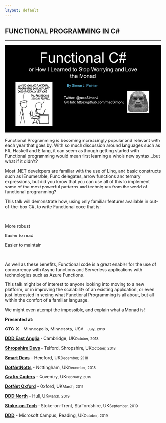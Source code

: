 ```yaml
---
layout: default
---
```


<div class="pagepanel down_arrow white">
  <div class="center">
    <h2>FUNCTIONAL PROGRAMMING IN C#</h2>
    <hr>
		<img src="/Content/img/functional-csharp-large.png">
    <p>Functional Programming is becoming increasingly popular and relevant with each year that goes by. With so much discussion around languages such as F#, Haskell and Erlang, it can seem as though getting started with Functional programming would mean first learning a whole new syntax...but what if it didn't?</P>

<p>Most .NET developers are familiar with the use of Linq, and basic constructs such as IEnumerable, Func delegates, arrow functions and ternary expressions, but did you know that you can use all of this to implement some of the most powerful patterns and techniques from the world of functional programming?</P>

<p>This talk will demonstrate how, using only familiar features available in out-of-the-box C#, to write Functional code that is:</p>

<br/>

<p>More robust</p>
<p>Easier to read</p>
<p>Easier to maintain</p>

<br/>

<p>As well as these benefits, Functional code is a great enabler for the use of concurrency with Async functions and Serverless applications with technologies such as Azure Functions.</p>

<p>This talk might be of interest to anyone looking into moving to a new platform, or in improving the scalability of an existing application, or even just interested in seeing what Functional Programming is all about, but all within the comfort of a familiar language.</p>

<p>We might even attempt the impossible, and explain what a Monad is!</p>

<p>
	<strong>Presented at:</strong>
</p>


<p><strong>GTS-X</strong> - Minneapolis, Minnesota, USA - <small>July, 2018</small></p>
<p><strong><a href="https://www.dddeastanglia.com/">DDD East Anglia</a></strong> - Cambridge, UK<small>October, 2018</small></p>
<p><strong><a href="https://shropshiredevs.co.uk/">Shropshire Devs</a></strong> - Telford, Shropshire, UK<small>October, 2018</small></p>
<p><strong><a href="https://www.meetup.com/Smart-Devs-User-Group/events/255292560/">Smart Devs</a></strong> - Hereford, UK<small>December, 2018</small></p>
<p><strong><a href="https://www.meetup.com/dotnetnotts/events/255664276/">DotNetNotts</a></strong> - Nottingham, UK<small>December, 2018</small></p>
<p><strong><a href="https://www.meetup.com/Crafty-Coders/events/256566772/">Crafty Coders</a></strong> - Coventry, UK<small>February, 2019</small></p>
<p><strong><a href="https://www.dotnetoxford.com/posts/2019-03-functional-programming-in-csharp">DotNet Oxford</a></strong> - Oxford, UK<small>March, 2019</small></p>
<p><strong><a href="https://www.dddnorth.co.uk/Home">DDD North</a></strong> - Hull, UK<small>March, 2019</small></p>
<p><strong><a href="https://www.meetup.com/Stoke-On-Tech/events/264395386/">Stoke-on-Tech</a></strong> - Stoke-on-Trent, Staffordshire, UK<small>September, 2019</small></p>
<p><strong><a href="https://www.developerdeveloperdeveloper.com/">DDD</a></strong> - Microsoft Campus, Reading, UK<small>October, 2019</small></p>

  </div>
</div>